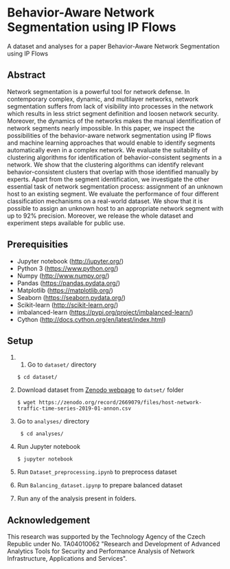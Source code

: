 # Behavior-Aware Network Segmentation using IP Flows
A dataset and analyses for a paper Behavior-Aware Network Segmentation using IP Flows

## Abstract

Network segmentation is a powerful tool for network defense. In contemporary complex, dynamic, and multilayer networks, network segmentation suffers from lack of visibility into processes in the network which results in less strict segment definition and loosen network security. Moreover, the dynamics of the networks makes the manual identification of network segments nearly impossible. In this paper, we inspect the possibilities of the behavior-aware network segmentation using IP flows and machine learning approaches that would enable to identify segments automatically even in a complex network. We evaluate the suitability of clustering algorithms for identification of behavior-consistent segments in a network. We show that the clustering algorithms can identify relevant behavior-consistent clusters that overlap with those identified manually by experts. Apart from the segment identification, we investigate the other essential task of network segmentation process: assignment of an unknown host to an existing segment. We evaluate the performance of four different classification mechanisms on a real-world dataset. We show that it is possible to assign an unknown host to an appropriate network segment with up to 92\% precision. Moreover, we release the whole dataset and experiment steps available for public use.

## Prerequisities

* Jupyter notebook (http://jupyter.org/)
* Python 3 (https://www.python.org/)
* Numpy (http://www.numpy.org/)
* Pandas (https://pandas.pydata.org/)
* Matplotlib (https://matplotlib.org/)
* Seaborn (https://seaborn.pydata.org/)
* Scikit-learn (http://scikit-learn.org/)
* imbalanced-learn (https://pypi.org/project/imbalanced-learn/)
* Cython (http://docs.cython.org/en/latest/index.html)


## Setup

1) 1) Go to `dataset/` directory 
    ```
    $ cd dataset/
    ```

2) Download dataset from [Zenodo webpage](https://zenodo.org/record/2669079) to `datset/` folder
    ```
    $ wget https://zenodo.org/record/2669079/files/host-network-traffic-time-series-2019-01-annon.csv
     ```
 
3) Go to `analyses/` directory
   ```
    $ cd analyses/
   ```
4) Run Jupyter notebook
    ```
    $ jupyter notebook
    ```

5) Run `Dataset_preprocessing.ipynb` to preprocess dataset

6) Run `Balancing_dataset.ipynp` to prepare balanced dataset

7) Run any of the analysis present in folders. 


## Acknowledgement

This research was supported by the Technology Agency of the Czech Republic under No. TA04010062 "Research and Development of Advanced Analytics Tools for Security and Performance Analysis of Network Infrastructure, Applications and Services". 